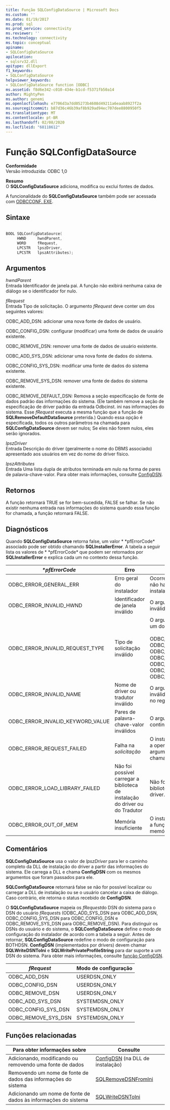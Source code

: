 ```yaml
---
title: Função SQLConfigDataSource | Microsoft Docs
ms.custom: ''
ms.date: 01/19/2017
ms.prod: sql
ms.prod_service: connectivity
ms.reviewer: ''
ms.technology: connectivity
ms.topic: conceptual
apiname:
- SQLConfigDataSource
apilocation:
- sqlsrv32.dll
apitype: dllExport
f1_keywords:
- SQLConfigDataSource
helpviewer_keywords:
- SQLConfigDataSource function [ODBC]
ms.assetid: f8d6e342-c010-434e-b1cd-f5371fb50a14
author: MightyPen
ms.author: genemi
ms.openlocfilehash: e7706d3a7dd05273b4608d49211a6eaab8927f2a
ms.sourcegitcommit: b87d36c46b39af8b929ad94ec707dee8800950f5
ms.translationtype: MT
ms.contentlocale: pt-BR
ms.lasthandoff: 02/08/2020
ms.locfileid: "68118612"
---
```

# <a name="sqlconfigdatasource-function"></a>Função SQLConfigDataSource
**Conformidade**  
 Versão introduzida: ODBC 1,0  
  
 **Resumo**  
 O **SQLConfigDataSource** adiciona, modifica ou exclui fontes de dados.  
  
 A funcionalidade do **SQLConfigDataSource** também pode ser acessada com [ODBCCONF. EXE](../../../odbc/odbcconf-exe.md).  
  
## <a name="syntax"></a>Sintaxe  
  
```cpp  
  
BOOL SQLConfigDataSource(  
     HWND     hwndParent,  
     WORD     fRequest,  
     LPCSTR   lpszDriver,  
     LPCSTR   lpszAttributes);  
```  
  
## <a name="arguments"></a>Argumentos  
 *hwndParent*  
 Entrada Identificador de janela pai. A função não exibirá nenhuma caixa de diálogo se o identificador for nulo.  
  
 *fRequest*  
 Entrada Tipo de solicitação. O argumento *fRequest* deve conter um dos seguintes valores:  
  
 ODBC_ADD_DSN: adicionar uma nova fonte de dados de usuário.  
  
 ODBC_CONFIG_DSN: configurar (modificar) uma fonte de dados de usuário existente.  
  
 ODBC_REMOVE_DSN: remover uma fonte de dados de usuário existente.  
  
 ODBC_ADD_SYS_DSN: adicionar uma nova fonte de dados do sistema.  
  
 ODBC_CONFIG_SYS_DSN: modificar uma fonte de dados do sistema existente.  
  
 ODBC_REMOVE_SYS_DSN: remover uma fonte de dados do sistema existente.  
  
 ODBC_REMOVE_DEFAULT_DSN: Remova a seção especificação de fonte de dados padrão das informações do sistema. (Ele também remove a seção de especificação de driver padrão da entrada Odbcinst. ini nas informações do sistema. Esse *fRequest* executa a mesma função que a função de **SQLRemoveDefaultDataSource** preterida.) Quando essa opção é especificada, todos os outros parâmetros na chamada para **SQLConfigDataSource** devem ser nulos; Se eles não forem nulos, eles serão ignorados.  
  
 *lpszDriver*  
 Entrada Descrição do driver (geralmente o nome do DBMS associado) apresentado aos usuários em vez do nome do driver físico.  
  
 *lpszAttributes*  
 Entrada Uma lista dupla de atributos terminada em nulo na forma de pares de palavra-chave-valor. Para obter mais informações, consulte [ConfigDSN](../../../odbc/reference/syntax/configdsn-function.md).  
  
## <a name="returns"></a>Retornos  
 A função retornará TRUE se for bem-sucedida, FALSE se falhar. Se não existir nenhuma entrada nas informações do sistema quando essa função for chamada, a função retornará FALSE.  
  
## <a name="diagnostics"></a>Diagnósticos  
 Quando **SQLConfigDataSource** retorna false, um valor * \*pfErrorCode* associado pode ser obtido chamando **SQLInstallerError**. A tabela a seguir lista os valores de * \*pfErrorCode* que podem ser retornados por **SQLInstallerError** e explica cada um no contexto dessa função.  
  
|*\*pfErrorCode*|Erro|DESCRIÇÃO|  
|---------------------|-----------|-----------------|  
|ODBC_ERROR_GENERAL_ERR|Erro geral do instalador|Ocorreu um erro para o qual não havia nenhum erro do instalador específico.|  
|ODBC_ERROR_INVALID_HWND|Identificador de janela inválido|O argumento *hwndParent* era inválido ou nulo.|  
|ODBC_ERROR_INVALID_REQUEST_TYPE|Tipo de solicitação inválido|O argumento *fRequest* não era um dos seguintes:<br /><br /> ODBC_ADD_DSN ODBC_CONFIG_DSN ODBC_REMOVE_DSN ODBC_ADD_SYS_DSN ODBC_CONFIG_SYS_DSN ODBC_REMOVE_SYS_DSN ODBC_REMOVE_DEFAULT_DSN|  
|ODBC_ERROR_INVALID_NAME|Nome de driver ou tradutor inválido|O argumento *lpszDriver* era inválido. Ele não foi encontrado no registro.|  
|ODBC_ERROR_INVALID_KEYWORD_VALUE|Pares de palavra-chave-valor inválidos|O argumento *lpszAttributes* continha um erro de sintaxe.|  
|ODBC_ERROR_REQUEST_FAILED|Falha na *solicitação*|O instalador não pôde executar a operação solicitada pelo argumento *fRequest* . Falha na chamada para **ConfigDSN** .|  
|ODBC_ERROR_LOAD_LIBRARY_FAILED|Não foi possível carregar a biblioteca de instalação do driver ou do Tradutor|Não foi possível carregar a biblioteca de instalação do driver.|  
|ODBC_ERROR_OUT_OF_MEM|Memória insuficiente|O instalador não pôde executar a função devido à falta de memória.|  
  
## <a name="comments"></a>Comentários  
 **SQLConfigDataSource** usa o valor de *lpszDriver* para ler o caminho completo da DLL de instalação do driver a partir das informações do sistema. Ele carrega a DLL e chama **ConfigDSN** com os mesmos argumentos que foram passados para ele.  
  
 **SQLConfigDataSource** retornará false se não for possível localizar ou carregar a DLL de instalação ou se o usuário cancelar a caixa de diálogo. Caso contrário, ele retorna o status recebido de **ConfigDSN**.  
  
 O **SQLConfigDataSource** mapeia os *fRequest*do DSN do sistema para o DSN do usuário *fRequest*s (ODBC_ADD_SYS_DSN para ODBC_ADD_DSN, ODBC_CONFIG_SYS_DSN para ODBC_CONFIG_DSN e ODBC_REMOVE_SYS_DSN para ODBC_REMOVE_DSN). Para distinguir os DSNs do usuário e do sistema, o **SQLConfigDataSource** define o modo de configuração do instalador de acordo com a tabela a seguir. Antes de retornar, **SQLConfigDataSource** redefine o modo de configuração para BOTHDSN. **ConfigDSN** (implementados por drivers) devem chamar **SQLWriteDSNToIni** e **SQLWritePrivateProfileString** para dar suporte a um DSN do sistema. Para obter mais informações, consulte [função ConfigDSN](../../../odbc/reference/syntax/configdsn-function.md).  
  
|*fRequest*|Modo de configuração|  
|----------------|------------------------|  
|ODBC_ADD_DSN|USERDSN_ONLY|  
|ODBC_CONFIG_DSN|USERDSN_ONLY|  
|ODBC_REMOVE_DSN|USERDSN_ONLY|  
|ODBC_ADD_SYS_DSN|SYSTEMDSN_ONLY|  
|ODBC_CONFIG_SYS_DSN|SYSTEMDSN_ONLY|  
|ODBC_REMOVE_SYS_DSN|SYSTEMDSN_ONLY|  
  
## <a name="related-functions"></a>Funções relacionadas  
  
|Para obter informações sobre|Consulte|  
|---------------------------|---------|  
|Adicionando, modificando ou removendo uma fonte de dados|[ConfigDSN](../../../odbc/reference/syntax/configdsn-function.md) (na DLL de instalação)|  
|Removendo um nome de fonte de dados das informações do sistema|[SQLRemoveDSNFromIni](../../../odbc/reference/syntax/sqlremovedsnfromini-function.md)|  
|Adicionando um nome de fonte de dados às informações do sistema|[SQLWriteDSNToIni](../../../odbc/reference/syntax/sqlwritedsntoini-function.md)|
